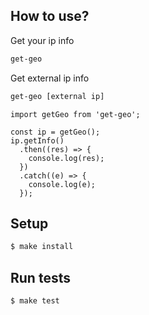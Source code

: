 ## How to use?

Get your ip info

```sh
get-geo
```

Get external ip info

```sh
get-geo [external ip]
```

```
import getGeo from 'get-geo';

const ip = getGeo();
ip.getInfo()
  .then((res) => {
    console.log(res);
  })
  .catch((e) => {
    console.log(e);
  });
```

## Setup

```sh
$ make install
```

## Run tests

```sh
$ make test
```
